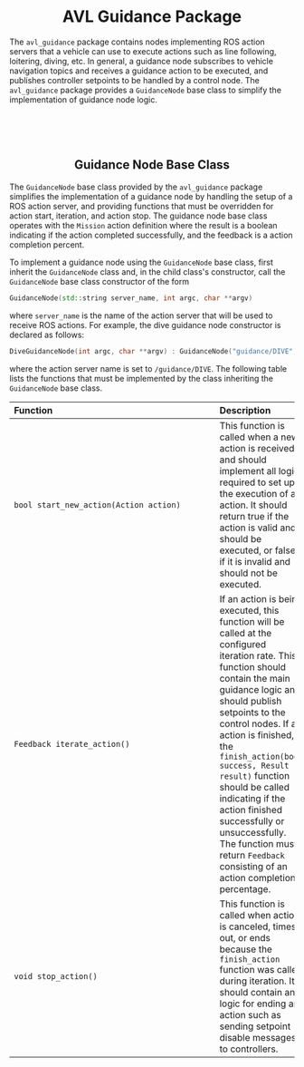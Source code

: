 <div align="center">

# AVL Guidance Package
</div>

The `avl_guidance` package contains nodes implementing ROS action servers that a vehicle can use to execute actions such as line following, loitering, diving, etc. In general, a guidance node subscribes to vehicle navigation topics and receives a guidance action to be executed, and publishes controller setpoints to be handled by a control node. The `avl_guidance` package provides a `GuidanceNode` base class to simplify the implementation of guidance node logic.

<br/><br/><br/>
<div align="center">

## Guidance Node Base Class
</div>

The `GuidanceNode` base class provided by the `avl_guidance` package simplifies the implementation of a guidance node by handling the setup of a ROS action server, and providing functions that must be overridden for action start, iteration, and action stop. The guidance node base class operates with the `Mission` action definition where the result is a boolean indicating if the action completed successfully, and the feedback is a action completion percent. 

To implement a guidance node using the `GuidanceNode` base class, first inherit the `GuidanceNode` class and, in the child class's constructor, call the `GuidanceNode` base class constructor of the form
```c++
GuidanceNode(std::string server_name, int argc, char **argv)
```
where `server_name` is the name of the action server that will be used to receive ROS actions. For example, the dive guidance node constructor is declared as follows:
```c++
DiveGuidanceNode(int argc, char **argv) : GuidanceNode("guidance/DIVE", argc, argv)
```
where the action server name is set to `/guidance/DIVE`. The following table lists the functions that must be implemented by the class inheriting the `GuidanceNode` base class.


| Function&nbsp;&nbsp;&nbsp;&nbsp;&nbsp;&nbsp;&nbsp;&nbsp;&nbsp;&nbsp;&nbsp;&nbsp;&nbsp;&nbsp;&nbsp;&nbsp;&nbsp;&nbsp;&nbsp;&nbsp;&nbsp;&nbsp;&nbsp;&nbsp;&nbsp;&nbsp;&nbsp;&nbsp;&nbsp;&nbsp;&nbsp;&nbsp;&nbsp;&nbsp;&nbsp;&nbsp;&nbsp;&nbsp;&nbsp;&nbsp;&nbsp;&nbsp;&nbsp;&nbsp;&nbsp;&nbsp;&nbsp;&nbsp;&nbsp;&nbsp;&nbsp;&nbsp;&nbsp;&nbsp;&nbsp;&nbsp;&nbsp;&nbsp;&nbsp;&nbsp;&nbsp;&nbsp;&nbsp;&nbsp;&nbsp; | Description |
|:-|:-|
| `bool start_new_action(Action action)` | This function is called when a new action is received, and should implement all logic required to set up the execution of an action. It should return true if the action is valid and should be executed, or false if it is invalid and should not be executed. |
| `Feedback iterate_action()`            | If an action is being executed, this function will be called at the configured iteration rate. This function should contain the main guidance logic and should publish setpoints to the control nodes. If an action is finished, the `finish_action(bool success, Result result)` function should be called indicating if the action finished successfully or unsuccessfully. The function must return `Feedback` consisting of an action completion percentage. |
| `void stop_action()`                   | This function is called when action is canceled, times out, or ends because the `finish_action` function was called during iteration. It should contain any logic for ending an action such as sending setpoint disable messages to controllers. |


